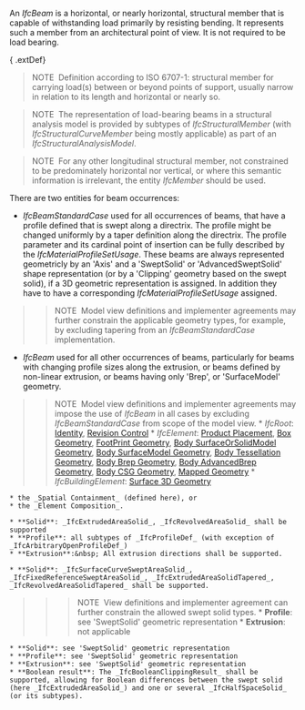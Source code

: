 ﻿An _IfcBeam_ is a horizontal, or nearly horizontal, structural member that is capable of withstanding load primarily by resisting bending. It represents such a member from an architectural point of view. It is not required to be load bearing.

{ .extDef}
> NOTE&nbsp; Definition according to ISO 6707-1: structural member for carrying load(s) between or beyond points of support, usually narrow in relation to its length and horizontal or nearly so.

> NOTE&nbsp; The representation of load-bearing beams in a structural analysis model is provided by subtypes of _IfcStructuralMember_ (with _IfcStructuralCurveMember_ being mostly applicable) as part of an _IfcStructuralAnalysisModel_.

> NOTE&nbsp; For any other longitudinal structural member, not constrained to be predominately horizontal nor vertical, or where this semantic information is irrelevant, the entity _IfcMember_ should be used.

There are two entities for beam occurrences:

* _IfcBeamStandardCase_ used for all occurrences of beams, that have a profile defined that is swept along a directrix. The profile might be changed uniformly by a taper definition along the directrix. The profile parameter and its cardinal point of insertion can be fully described by the _IfcMaterialProfileSetUsage_. These beams are always represented geometricly by an 'Axis' and a 'SweptSolid' or 'AdvancedSweptSolid' shape representation (or by a 'Clipping' geometry based on the swept solid), if a 3D geometric representation is assigned. In addition they have to have a corresponding _IfcMaterialProfileSetUsage_ assigned. 
>> NOTE&nbsp; Model view definitions and implementer agreements may further constrain the applicable geometry types, for example, by excluding tapering from an _IfcBeamStandardCase_ implementation. 
* _IfcBeam_ used for all other occurrences of beams, particularly for beams with changing profile sizes along the extrusion, or beams defined by non-linear extrusion, or beams having only 'Brep', or 'SurfaceModel' geometry. 
>> NOTE&nbsp; Model view definitions and implementer agreements may impose the use of _IfcBeam_ in all cases by excluding _IfcBeamStandardCase_ from scope of the model view. 
    * _IfcRoot_: [Identity](../../templates/identity.htm), [Revision Control](../../templates/revision-control.htm)
    * _IfcElement_: [Product Placement](../../templates/product-placement.htm), [Box Geometry](../../templates/box-geometry.htm), [FootPrint Geometry](../../templates/footprint-geometry.htm), [Body SurfaceOrSolidModel Geometry](../../templates/body-surfaceorsolidmodel-geometry.htm), [Body SurfaceModel Geometry](../../templates/body-surfacemodel-geometry.htm), [Body Tessellation Geometry](../../templates/body-tessellation-geometry.htm), [Body Brep Geometry](../../templates/body-brep-geometry.htm), [Body AdvancedBrep Geometry](../../templates/body-advancedbrep-geometry.htm), [Body CSG Geometry](../../templates/body-csg-geometry.htm), [Mapped Geometry](../../templates/mapped-geometry.htm)
    * _IfcBuildingElement_: [Surface 3D Geometry](../../templates/surface-3d-geometry.htm)

    * the _Spatial Containment_ (defined here), or
    * the _Element Composition_.

    * **Solid**: _IfcExtrudedAreaSolid_, _IfcRevolvedAreaSolid_ shall be supported
    * **Profile**: all subtypes of _IfcProfileDef_ (with exception of _IfcArbitraryOpenProfileDef_)
    * **Extrusion**:&nbsp; All extrusion directions shall be supported.

    * **Solid**: _IfcSurfaceCurveSweptAreaSolid_, _IfcFixedReferenceSweptAreaSolid_, _IfcExtrudedAreaSolidTapered_, _IfcRevolvedAreaSolidTapered_ shall be supported. 
>>> NOTE&nbsp; View definitions and implementer agreement can further constrain the allowed swept solid types. 
    * **Profile**: see 'SweptSolid' geometric representation
    * **Extrusion**: not applicable

    * **Solid**: see 'SweptSolid' geometric representation
    * **Profile**: see 'SweptSolid' geometric representation
    * **Extrusion**: see 'SweptSolid' geometric representation
    * **Boolean result**: The _IfcBooleanClippingResult_ shall be supported, allowing for Boolean differences between the swept solid (here _IfcExtrudedAreaSolid_) and one or several _IfcHalfSpaceSolid_ (or its subtypes).
